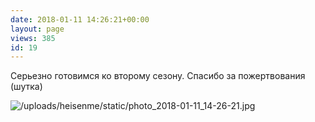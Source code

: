 ```yaml
---
date: 2018-01-11 14:26:21+00:00
layout: page
views: 385
id: 19
---
```


Серьезно готовимся ко второму сезону. Спасибо за пожертвования (шутка)



![/uploads/heisenme/static/photo_2018-01-11_14-26-21.jpg](/uploads/heisenme/static/photo_2018-01-11_14-26-21.jpg)
